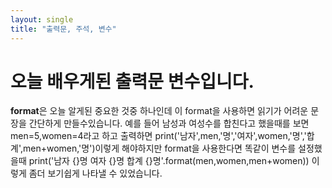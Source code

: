 ```yaml
---
layout: single
title: "출력문, 주석, 변수"
---
```

# 오늘 배우게된 출력문 변수입니다.

**format**은 오늘 알게된 중요한 것중 하나인데 이 format을 사용하면 읽기가 어려운 문장을 간단하게 만들수있습니다.
예를 들어 남성과 여성수를 합친다고 했을때를 보면 men=5,women=4라고 하고 출력하면 print('남자',men,'명','여자',women,'명','합계',men+women,'명')이렇게 해야하지만
format을 사용한다면 똑같이 변수를 설정했을때 print('남자 {}명 여자 {}명 합계 {}명'.format(men,women,men+women)) 이렇게 좀더 보기쉽게 나타낼 수 있었습니다.
